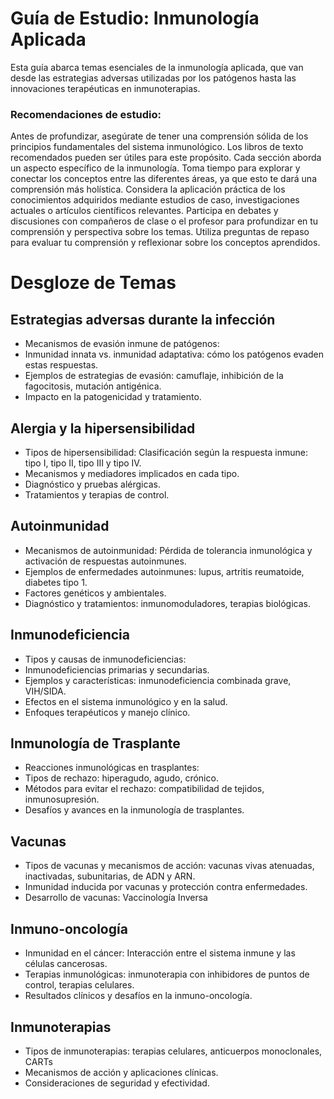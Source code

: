 # Guía de Estudio:  Inmunología Aplicada
Esta guía abarca temas esenciales de la inmunología aplicada, que van desde las estrategias adversas utilizadas por los patógenos hasta las innovaciones terapéuticas en inmunoterapias.

### Recomendaciones de estudio:
Antes de profundizar, asegúrate de tener una comprensión sólida de los principios fundamentales del sistema inmunológico. Los libros de texto recomendados pueden ser útiles para este propósito. Cada sección aborda un aspecto específico de la inmunología. Toma tiempo para explorar y conectar los conceptos entre las diferentes áreas, ya que esto te dará una comprensión más holística. Considera la aplicación práctica de los conocimientos adquiridos mediante estudios de caso, investigaciones actuales o artículos científicos relevantes. Participa en debates y discusiones con compañeros de clase o el profesor para profundizar en tu comprensión y perspectiva sobre los temas. Utiliza preguntas de repaso para evaluar tu comprensión y reflexionar sobre los conceptos aprendidos.

# Desgloze de Temas
## Estrategias adversas durante la infección
- Mecanismos de evasión inmune de patógenos:
- Inmunidad innata vs. inmunidad adaptativa: cómo los patógenos evaden estas respuestas.
- Ejemplos de estrategias de evasión: camuflaje, inhibición de la fagocitosis, mutación antigénica.
- Impacto en la patogenicidad y tratamiento.

## Alergia y la hipersensibilidad
- Tipos de hipersensibilidad: Clasificación según la respuesta inmune: tipo I, tipo II, tipo III y tipo IV.
- Mecanismos y mediadores implicados en cada tipo.
- Diagnóstico y pruebas alérgicas.
- Tratamientos y terapias de control.

## Autoinmunidad
- Mecanismos de autoinmunidad: Pérdida de tolerancia inmunológica y activación de respuestas autoinmunes.
- Ejemplos de enfermedades autoinmunes: lupus, artritis reumatoide, diabetes tipo 1.
- Factores genéticos y ambientales.
- Diagnóstico y tratamientos: inmunomoduladores, terapias biológicas.

## Inmunodeficiencia
- Tipos y causas de inmunodeficiencias:
- Inmunodeficiencias primarias y secundarias.
- Ejemplos y características: inmunodeficiencia combinada grave, VIH/SIDA.
- Efectos en el sistema inmunológico y en la salud.
- Enfoques terapéuticos y manejo clínico.

## Inmunología de Trasplante
- Reacciones inmunológicas en trasplantes:
- Tipos de rechazo: hiperagudo, agudo, crónico.
- Métodos para evitar el rechazo: compatibilidad de tejidos, inmunosupresión.
- Desafíos y avances en la inmunología de trasplantes.

## Vacunas
- Tipos de vacunas y mecanismos de acción: vacunas vivas atenuadas, inactivadas, subunitarias, de ADN y ARN.
- Inmunidad inducida por vacunas y protección contra enfermedades.
- Desarrollo de vacunas: Vaccinología Inversa

## Inmuno-oncología
- Inmunidad en el cáncer: Interacción entre el sistema inmune y las células cancerosas.
- Terapias inmunológicas: inmunoterapia con inhibidores de puntos de control, terapias celulares.
- Resultados clínicos y desafíos en la inmuno-oncología.

## Inmunoterapias
- Tipos de inmunoterapias: terapias celulares, anticuerpos monoclonales, CARTs
- Mecanismos de acción y aplicaciones clínicas.
- Consideraciones de seguridad y efectividad.